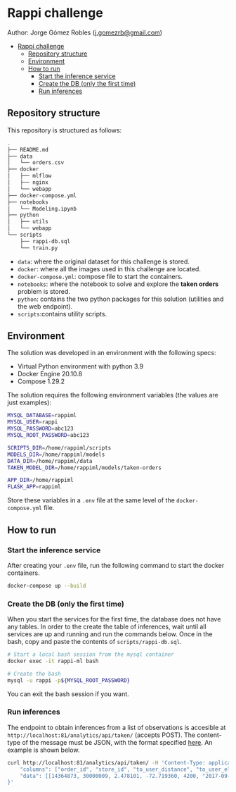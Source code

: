 
# Rappi challenge

Author: Jorge Gómez Robles (j.gomezrb@gmail.com)

- [Rappi challenge](#rappi-challenge)
  - [Repository structure](#repository-structure)
  - [Environment](#environment)
  - [How to run](#how-to-run)
    - [Start the inference service](#start-the-inference-service)
    - [Create the DB (only the first time)](#create-the-db-only-the-first-time)
    - [Run inferences](#run-inferences)

## Repository structure

This repository is structured as follows:

```bash
.
├── README.md
├── data
│   └── orders.csv
├── docker
│   ├── mlflow
│   ├── nginx
│   └── webapp
├── docker-compose.yml
├── notebooks
│   └── Modeling.ipynb
├── python
│   ├── utils
│   └── webapp
└── scripts
    ├── rappi-db.sql
    └── train.py
```

- `data`: where the original dataset for this challenge is stored.
- `docker`: where all the images used in this challenge are located.
- `docker-compose.yml`: compose file to start the containers.
- `notebooks`: where the notebook to solve and explore the __taken orders__
problem is stored.
- `python`: contains the two python packages for this solution (utilities and
the web endpoint).
- `scripts`:contains utility scripts.

## Environment

The solution was developed in an environment with the following specs:

- Virtual Python environment with python 3.9
- Docker Engine 20.10.8
- Compose 1.29.2

The solution requires the following environment variables (the values are just 
examples):

```bash
MYSQL_DATABASE=rappiml
MYSQL_USER=rappi
MYSQL_PASSWORD=abc123
MYSQL_ROOT_PASSWORD=abc123

SCRIPTS_DIR=/home/rappiml/scripts
MODELS_DIR=/home/rappiml/models
DATA_DIR=/home/rappiml/data
TAKEN_MODEL_DIR=/home/rappiml/models/taken-orders

APP_DIR=/home/rappiml
FLASK_APP=rappiml
```

Store these variables in a `.env` file at the same level of the 
`docker-compose.yml` file.


## How to run

### Start the inference service

After creating your `.env` file, run the following command to start the docker
containers.

```bash
docker-compose up --build
```

### Create the DB (only the first time)

When you start the services for the first time, the database does not have any
tables. In order to the create the table of inferences, wait until all services
are up and running and run the commands below. Once in the bash, copy and paste
the contents of `scripts/rappi-db.sql`.

```bash
# Start a local bash session from the mysql container
docker exec -it rappi-ml bash

# Create the bash
mysql -u rappi -p${MYSQL_ROOT_PASSWORD}
```

You can exit the bash session if you want.

### Run inferences

The endpoint to obtain inferences from a list of observations is accesible at
`http://localhost:81/analytics/api/taken/` (accepts POST). The content-type of
the message must be JSON, with the format specified 
[here](http://localhost:81/analytics/api/taken/). An example is shown below.


```bash
curl http://localhost:81/analytics/api/taken/ -H 'Content-Type: application/json' -d '{
    "columns": ["order_id", "store_id", "to_user_distance", "to_user_elevation", "total_earning", "created_at"],
    "data": [[14364873, 30000009, 2.478101, -72.719360, 4200, "2017-09-07T20:02:17Z"], [14370123, 30000058, 0.451711, 37.754761, 4200, "2017-09-07T20:13:16Z"]]
}'
```
